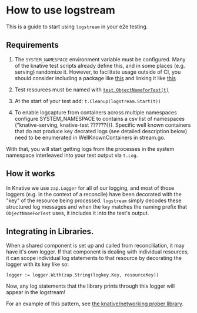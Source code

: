 # How to use logstream

This is a guide to start using `logstream` in your e2e testing.

## Requirements

1. The `SYSTEM_NAMESPACE` environment variable must be configured. Many of the
   knative test scripts already define this, and in some places (e.g. serving)
   randomize it. However, to facilitate usage outside of CI, you should consider
   including a package like
   [this](https://github.com/knative/serving/blob/master/test/defaultsystem/system.go)
   and linking it like
   [this](https://github.com/knative/serving/blob/e797247322b5aa35001152d2a2715dbc20a86cc4/test/conformance.go#L20-L23)

2. Test resources must be named with
   [`test.ObjectNameForTest(t)`](https://github.com/knative/networking/blob/40ef99aa5db0d38730a89a1de7e5b28b8ef6eed5/vendor/knative.dev/pkg/test/helpers/name.go#L50)

3. At the start of your test add: `t.Cleanup(logstream.Start(t))`

4. To enable logcapture from containers across multiple namespaces configure SYSTEM_NAMESPACE
   to contains a csv list of namespaces ("knative-serving, knative-test ??????{}). Specific well
   known containers that do not produce key decrated logs (see detailed description below) need
   to be enumerated in WellKnownContainers in stream.go.

With that, you will start getting logs from the processes in the system
namespace interleaved into your test output via `t.Log`.

## How it works

In Knative we use `zap.Logger` for all of our logging, and most of those loggers
(e.g. in the context of a reconcile) have been decorated with the "key" of the
resource being processed. `logstream` simply decodes these structured log
messages and when the `key` matches the naming prefix that `ObjectNameForTest`
uses, it includes it into the test's output.

## Integrating in Libraries.

When a shared component is set up and called from reconciliation, it may have
it's own logger. If that component is dealing with individual resources, it can
scope individual log statements to that resource by decorating the logger with
its key like so:

```
logger := logger.With(zap.String(logkey.Key, resourceKey))
```

Now, any log statements that the library prints through this logger will appear
in the logstream!

For an example of this pattern, see
[the knative/networking prober library](https://github.com/knative/networking/blob/master/pkg/status/status.go).
